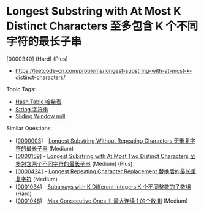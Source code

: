 # Longest Substring with At Most K Distinct Characters 至多包含 K 个不同字符的最长子串

[0000340] (Hard) (Plus)

- https://leetcode-cn.com/problems/longest-substring-with-at-most-k-distinct-characters/

Topic Tags:

- [Hash Table 哈希表](https://leetcode-cn.com/tag/hash-table/)
- [String 字符串](https://leetcode-cn.com/tag/string/)
- [Sliding Window null](https://leetcode-cn.com/tag/sliding-window/)

Similar Questions:

- [[0000003](https://leetcode-cn.com/problems/longest-substring-without-repeating-characters/)] - [Longest Substring Without Repeating Characters 无重复字符的最长子串](./0000003.longest-substring-without-repeating-characters.md) (Medium)
- [[0000159](https://leetcode-cn.com/problems/longest-substring-with-at-most-two-distinct-characters/)] - [Longest Substring with At Most Two Distinct Characters 至多包含两个不同字符的最长子串](./0000159.longest-substring-with-at-most-two-distinct-characters.md) (Medium) (Plus)
- [[0000424](https://leetcode-cn.com/problems/longest-repeating-character-replacement/)] - [Longest Repeating Character Replacement 替换后的最长重复字符](./0000424.longest-repeating-character-replacement.md) (Medium)
- [[0001034](https://leetcode-cn.com/problems/subarrays-with-k-different-integers/)] - [Subarrays with K Different Integers K 个不同整数的子数组](./0001034.subarrays-with-k-different-integers.md) (Hard)
- [[0001046](https://leetcode-cn.com/problems/max-consecutive-ones-iii/)] - [Max Consecutive Ones III 最大连续 1 的个数 III](./0001046.max-consecutive-ones-iii.md) (Medium)
